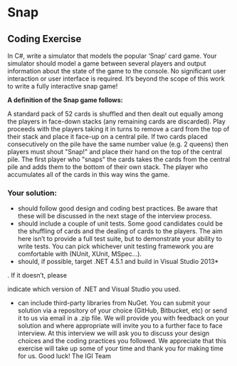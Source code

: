 # Snap

## Coding Exercise
In C#, write a simulator that models the popular ‘Snap’ card game. Your simulator should model a
game between several players and output information about the state of the game to the console.
No significant user interaction or user interface is required. It’s beyond the scope of this work to
write a fully interactive snap game!

**A definition of the Snap game follows:**

A standard pack of 52 cards is shuffled and then dealt out equally among the players in
face-down stacks (any remaining cards are discarded). Play proceeds with the players
taking it in turns to remove a card from the top of their stack and place it face-up on a
central pile. If two cards placed consecutively on the pile have the same number value
(e.g. 2 queens) then players must shout "Snap!" and place their hand on the top of the
central pile. The first player who "snaps" the cards takes the cards from the central pile
and adds them to the bottom of their own stack. The player who accumulates all of the
cards in this way wins the game.

### Your solution:
- should follow good design and coding best practices. Be aware that these will be discussed
in the next stage of the interview process.
- should include a couple of unit tests. Some good candidates could be the shuffling of cards
and the dealing of cards to the players. The aim here isn’t to provide a full test suite, but to
demonstrate your ability to write tests. You can pick whichever unit testing framework you
are comfortable with (NUnit, XUnit, MSpec...).
- should, if possible, target .NET 4.5.1 and build in Visual Studio 2013*

. If it doesn’t, please

indicate which version of .NET and Visual Studio you used.
- can include third-party libraries from NuGet.
You can submit your solution via a repository of your choice (GitHub, Bitbucket, etc) or send it to us
via email in a .zip file. We will provide you with feedback on your solution and where appropriate
will invite you to a further face to face interview. At this interview we will ask you to discuss your
design choices and the coding practices you followed.
We appreciate that this exercise will take up some of your time and thank you for making time for
us.
Good luck!
The IGI Team

